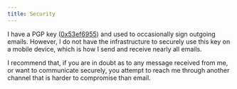 ```yaml
---
title: Security
---
```

I have a PGP key ([0x53ef6955](pgp.txt)) and used to occasionally sign
outgoing emails. However, I do not have the infrastructure to securely use this
key on a mobile device, which is how I send and receive nearly all emails.

I recommend that, if you are in doubt as to any message received from me, or
want to communicate securely, you attempt to reach me through another channel
that is harder to compromise than email.
